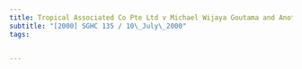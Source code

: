 ```yaml
---
title: Tropical Associated Co Pte Ltd v Michael Wijaya Goutama and Another 
subtitle: "[2000] SGHC 135 / 10\_July\_2000"
tags:


---
```


